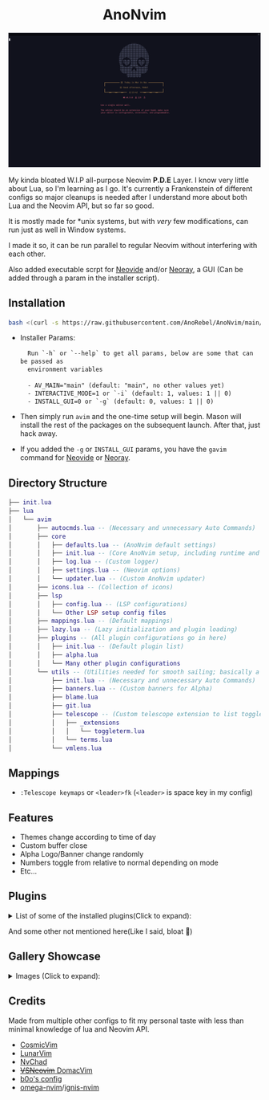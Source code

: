 <h1 align="center">AnoNvim</h1>

![AnoNvim](.media/avim-5.png)

My kinda bloated W.I.P all-purpose Neovim **P.D.E** Layer. I know very little
about Lua, so I'm learning as I go. It's currently a Frankenstein of different
configs so major cleanups is needed after I understand more about both Lua and
the Neovim API, but so far so good.

It is mostly made for *unix systems, but with _very_ few modifications, can run
just as well in Window systems.

I made it so, it can be run parallel to regular Neovim without interfering with
each other.

Also added executable scrpt for [Neovide](https://neovide.dev) and/or
[Neoray](https://github.com/hismailbulut/Neoray), a GUI (Can be added through a
param in the installer script).

## Installation

```sh
bash <(curl -s https://raw.githubusercontent.com/AnoRebel/AnoNvim/main/.install/installer.sh)
```

- Installer Params:

        Run `-h` or `--help` to get all params, below are some that can be passed as
        environment variables

        - AV_MAIN="main" (default: "main", no other values yet)
        - INTERACTIVE_MODE=1 or `-i` (default: 1, values: 1 || 0)
        - INSTALL_GUI=0 or `-g` (default: 0, values: 1 || 0)

- Then simply run `avim` and the one-time setup will begin. Mason will install
  the rest of the packages on the subsequent launch. After that, just hack away.
- If you added the `-g` or `INSTALL_GUI` params, you have the `gavim` command
  for [Neovide](https://neovide.dev) or
  [Neoray](https://github.com/hismailbulut/Neoray).

## Directory Structure

```lua
├── init.lua
├── lua
│   └── avim
│       ├── autocmds.lua -- (Necessary and unnecessary Auto Commands)
│       ├── core
│       │   ├── defaults.lua -- (AnoNvim default settings)
│       │   ├── init.lua -- (Core AnoNvim setup, including runtime and globals)
│       │   ├── log.lua -- (Custom logger)
│       │   ├── settings.lua -- (Neovim options)
│       │   └── updater.lua -- (Custom AnoNvim updater)
│       ├── icons.lua -- (Collection of icons)
│       ├── lsp
│       │   ├── config.lua -- (LSP configurations)
│       │   └── Other LSP setup config files
│       ├── mappings.lua -- (Default mappings)
│       ├── lazy.lua -- (Lazy initialization and plugin loading)
│       ├── plugins -- (All plugin configurations go in here)
│       │   ├── init.lua -- (Default plugin list)
│       │   ├── alpha.lua
│       │   └── Many other plugin configurations
│       └── utils -- (Utilities needed for smooth sailing; basically a collection of methods that make AnoNvim work)
│           ├── init.lua -- (Necessary and unnecessary Auto Commands)
│           ├── banners.lua -- (Custom banners for Alpha)
│           ├── blame.lua
│           ├── git.lua
│           ├── telescope -- (Custom telescope extension to list toggle terminals)
│           │   ├── _extensions
│           │   │   └── toggleterm.lua
│           │   └── terms.lua
│           └── vmlens.lua
```

## Mappings

- `:Telescope keymaps` or `<leader>fk` (`<leader>` is space key in my config)

## Features

- Themes change according to time of day
- Custom buffer close
- Alpha Logo/Banner change randomly
- Numbers toggle from relative to normal depending on mode
- Etc...

## Plugins

<details><summary>List of some of the installed plugins(Click to expand):</summary>

- [Alpha](https://github.com/goolord/alpha-nvim)
- [Better Escape](https://github.com/max397574/better-escape.nvim)
- [Barbecue](https://github.com/utilyre/barbecue.nvim)
- [Bufferline](https://github.com/akinsho/bufferline.nvim)
- [Codeium.vim](https://github.com/Exafunction/codeium.vim)
- [Codeium.nvim](https://github.com/jcdickinson/codeium.nvim)
- [Completions(Cmp)](https://github.com/hrsh7th/nvim-cmp)
- [Colorizer](https://github.com/NvChad/nvim-colorizer.lua)
- [Comment](https://github.com/numToStr/Comment.nvim)
- [Conflict](https://github.com/akinsho/git-conflict.nvim)
- [Dap](https://github.com/mfussenegger/nvim-dap)
- [Devicons](https://github.com/nvim-tree/nvim-web-devicons)
- [Diffview](https://github.com/sindrets/diffview.nvim)
- [Flutter](https://github.com/akinsho/flutter-tools.nvim)
- [Gitsigns](https://github.com/lewis6991/gitsigns.nvim)
- [Import](https://github.com/miversen33/import.nvim)
- [Incline](https://github.com/b0o/incline.nvim)
- [Indentation](https://github.com/lukas-reineke/indent-blankline.nvim)
- [Leap](https://github.com/ggandor/leap.nvim)
- [LSP](https://github.com/neovim/nvim-lspconfig)
- [Lualine](https://github.com/nvim-lualine/lualine.nvim)
- [Mason](https://github.com/williamboman/mason.nvim)
- [Mini](https://github.com/echasnovski/mini.nvim)
- [Navic](https://github.com/SmiteshP/nvim-navic)
- [Neoclip](https://github.com/AcksID/nvim-neoclip.lua)
- [Neodev](https://github.com/folke/neodev.nvim)
- [Neotest](https://github.com/nvim-neotest/neotest)
- [Notify](https://github.com/rcarriga/nvim-notify)
- [Null LS](https://github.com/jose-elias-alvarez/null-ls.nvim)
- [Numb](https://github.com/nacro90/numb.nvim)
- [NvimTree](https://github.com/nvim-tree/nvim-tree.lua)
- [Lazy](https://github.com/folke/lazy.nvim)
- [Persisted](https://github.com/olimorris/persisted.nvim)
- [Refactoring](https://github.com/ThePrimeagen/refactoring.nvim)
- [Rest APIs](https://github.com/rest-nvim/rest.nvim)
- [Scrollbar](https://github.com/kensyo/nvim-scrlbkun)
- [Spectre](https://github.com/nvim-pack/nvim-spectre)
- [Surround](https://github.com/kylechui/nvim-surround)
- [Symbols Outline](https://github.com/simrat39/symbols-outline.nvim)
- [Tabnine](https://github.com/tzachar/cmp-tabnine)
- [Telescope](https://github.com/nvim-telescope/telescope.nvim)
- [Terminal](https://github.com/akinsho/toggleterm.nvim)
- [ToDo](https://github.com/folke/todo-comments.nvim)
- [Treesitter](https://github.com/nvim-treesitter/nvim-treesitter)
- [Trouble](https://github.com/folke/trouble.nvim)
- [Twilight](https://github.com/folke/twilight.nvim)
- [Which Key](https://github.com/folke/which-key.nvim)
- [WinShift](https://github.com/sindrets/winshift.nvim)
- [Zen](https://github.com/folke/zen-mode.nvim)
- And more... (Total is about 120+ 😁)

</details>

And some other not mentioned here(Like I said, bloat 🤷)

## Gallery Showcase

<details><summary>Images (Click to expand):</summary>

![AnoNvim](.media/avim-1.png)

![NvimTree](.media/avim-2.png)

![UI](.media/avim-3.png)

![Telescope](.media/avim-4.png)

</details>

## Credits

Made from multiple other configs to fit my personal taste with less than minimal
knowledge of lua and Neovim API.

- [CosmicVim](https://github.com/CosmicNvim/CosmicNvim)
- [LunarVim](https://github.com/LunarVim/LunarVim)
- [NvChad](https://github.com/NvChad/NvChad)
- [~~VSNeovim~~ DomacVim](https://github.com/DomacsVim/DomacsVim)
- [b0o's config](https://github.com/b0o/nvim-conf)
- [omega-nvim](https://github.com/max397574/omega-nvim)/[ignis-nvim](https://github.com/max397574/ignis-nvim)
